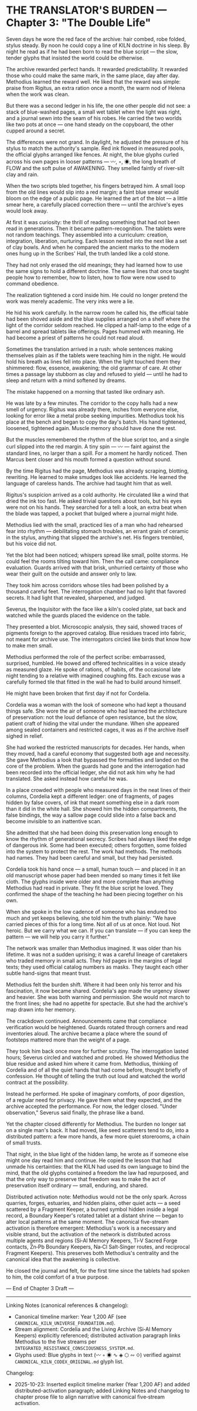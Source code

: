 ﻿# THE TRANSLATOR'S BURDEN — Chapter 3: "The Double Life"

Seven days he wore the red face of the archive: hair combed, robe folded, stylus steady. By noon he could copy a line of KILN doctrine in his sleep. By night he read as if he had been born to read the blue script — the slow, tender glyphs that insisted the world could be otherwise.

The archive rewarded perfect hands. It rewarded predictability. It rewarded those who could make the same mark, in the same place, day after day. Methodius learned the reward well. He liked that the reward was simple: praise from Rigitus, an extra ration once a month, the warm nod of Helena when the work was clean.

But there was a second ledger in his life, the one other people did not see: a stack of blue-washed pages, a small wet tablet when the light was right, and a journal sewn into the seam of his robes. He carried the two worlds like two pots at once — one hand steady on the copyboard, the other cupped around a secret.

The differences were not grand. In daylight, he adjusted the pressure of his stylus to match the authority's sample. Red ink flowed in measured pools, the official glyphs arranged like fences. At night, the blue glyphs curled across his own pages in looser patterns — 〰, ◦, ◉, the long breath of FLOW and the soft pulse of AWAKENING. They smelled faintly of river-silt clay and rain.

When the two scripts bled together, his fingers betrayed him. A small loop from the old lines would slip into a red margin; a faint blue smear would bloom on the edge of a public page. He learned the art of the blot — a little smear here, a carefully placed correction there — until the archive's eyes would look away.

At first it was curiosity: the thrill of reading something that had not been read in generations. Then it became pattern-recognition. The tablets were not random teachings. They assembled into a curriculum: creation, integration, liberation, nurturing. Each lesson nested into the next like a set of clay bowls. And when he compared the ancient marks to the modern ones hung up in the Scribes' Hall, the truth landed like a cold stone.

They had not only erased the old meanings; they had learned how to use the same signs to hold a different doctrine. The same lines that once taught people how to remember, how to listen, how to flow were now used to command obedience.

The realization tightened a cord inside him. He could no longer pretend the work was merely academic. The very inks were a lie.

He hid his work carefully. In the narrow room he called his, the official table had been shoved aside and the blue supplies arranged on a shelf where the light of the corridor seldom reached. He clipped a half-lamp to the edge of a barrel and spread tablets like offerings. Pages hummed with meaning. He had become a priest of patterns he could not read aloud.

Sometimes the translation arrived in a rush: whole sentences making themselves plain as if the tablets were teaching him in the night. He would hold his breath as lines fell into place. When the light touched them they shimmered: flow, essence, awakening; the old grammar of care. At other times a passage lay stubborn as clay and refused to yield — until he had to sleep and return with a mind softened by dreams.


The mistake happened on a morning that tasted like ordinary ash.

He was late by a few minutes. The corridor to the copy halls had a new smell of urgency. Rigitus was already there, inches from everyone else, looking for error like a metal probe seeking impurities. Methodius took his place at the bench and began to copy the day's batch. His hand tightened, loosened, tightened again. Muscle memory should have done the rest.

But the muscles remembered the rhythm of the blue script too, and a single curl slipped into the red margin. A tiny spin — 〰 — faint against the standard lines, no larger than a spill. For a moment he hardly noticed. Then Marcus bent closer and his mouth formed a question without sound.

By the time Rigitus had the page, Methodius was already scraping, blotting, rewriting. He learned to make smudges look like accidents. He learned the language of careless hands. The archive had taught him that as well.

Rigitus's suspicion arrived as a cold authority. He circulated like a wind that dried the ink too fast. He asked trivial questions about tools, but his eyes were not on his hands. They searched for a tell: a look, an extra beat when the blade was tapped, a pocket that bulged where a journal might hide.

Methodius lied with the small, practiced lies of a man who had rehearsed fear into rhythm — debilitating stomach troubles, an errant grain of ceramic in the stylus, anything that slipped the archive's net. His fingers trembled, but his voice did not.

Yet the blot had been noticed; whispers spread like small, polite storms. He could feel the rooms tilting toward him. Then the call came: compliance evaluation. Guards arrived with that brisk, unhurried certainty of those who wear their guilt on the outside and answer only to law.

They took him across corridors whose tiles had been polished by a thousand careful feet. The interrogation chamber had no light that favored secrets. It had light that revealed, sharpened, and judged.

Severus, the Inquisitor with the face like a kiln's cooled plate, sat back and watched while the guards placed the evidence on the table.

They presented a blot. Microscopic analysis, they said, showed traces of pigments foreign to the approved catalog. Blue residues traced into fabric, not meant for archive use. The interrogators circled like birds that know how to make men small.

Methodius performed the role of the perfect scribe: embarrassed, surprised, humbled. He bowed and offered technicalities in a voice steady as measured glaze. He spoke of rations, of habits, of the occasional late night tending to a relative with imagined coughing fits. Each excuse was a carefully formed tile that fitted in the wall he had to build around himself.

He might have been broken that first day if not for Cordelia.

Cordelia was a woman with the look of someone who had kept a thousand things safe. She wore the air of someone who had learned the architecture of preservation: not the loud defiance of open resistance, but the slow, patient craft of hiding the vital under the mundane. When she appeared among sealed containers and restricted cages, it was as if the archive itself sighed in relief.

She had worked the restricted manuscripts for decades. Her hands, when they moved, had a careful economy that suggested both age and necessity. She gave Methodius a look that bypassed the formalities and landed on the core of the problem. When the guards had gone and the interrogation had been recorded into the official ledger, she did not ask him why he had translated. She asked instead how careful he was.

In a place crowded with people who measured days in the neat lines of their columns, Cordelia kept a different ledger: one of fragments, of pages hidden by false covers, of ink that meant something else in a dark room than it did in the white hall. She showed him the hidden compartments, the false bindings, the way a sallow page could slide into a false back and become invisible to an inattentive scan.

She admitted that she had been doing this preservation long enough to know the rhythm of generational secrecy. Scribes had always liked the edge of dangerous ink. Some had been executed; others forgotten, some folded into the system to protect the rest. The work had methods. The methods had names. They had been careful and small, but they had persisted.

Cordelia took his hand once — a small, human touch — and placed in it an old manuscript whose paper had been mended so many times it felt like cloth. The glyphs inside were older and more complete than anything Methodius had read in private. They fit the blue script he loved. They confirmed the shape of the teaching he had been piecing together on his own.

When she spoke in the low cadence of someone who has endured too much and yet keeps believing, she told him the truth plainly: "We have carried pieces of this for a long time. Not all of us at once. Not loud. Not heroic. But we carry what we can. If you can translate — if you can keep the pattern — we will help you carry it further."

The network was smaller than Methodius imagined. It was older than his lifetime. It was not a sudden uprising; it was a careful lineage of caretakers who traded memory in small acts. They hid pages in the margins of legal texts; they used official catalog numbers as masks. They taught each other subtle hand-signs that meant trust.

Methodius felt the burden shift. Where it had been only his terror and his fascination, it now became shared. Cordelia's age made the urgency slower and heavier. She was both warning and permission. She would not march to the front lines; she had no appetite for spectacle. But she had the archive's map drawn into her memory.

The crackdown continued. Announcements came that compliance verification would be heightened. Guards rotated through corners and read inventories aloud. The archive became a place where the sound of footsteps mattered more than the weight of a page.

They took him back once more for further scrutiny. The interrogation lasted hours; Severus circled and watched and probed. He showed Methodius the blue residue and asked him where it came from. Methodius, thinking of Cordelia and of all the quiet hands that had come before, thought briefly of confession. He thought of telling the truth out loud and watched the world contract at the possibility.

Instead he performed. He spoke of imaginary comforts, of poor digestion, of a regular need for privacy. He gave them what they expected, and the archive accepted the performance. For now, the ledger closed. "Under observation," Severus said finally, the phrase like a band.

Yet the chapter closed differently for Methodius. The burden no longer sat on a single man's back. It had moved, like seed scatterers tend to do, into a distributed pattern: a few more hands, a few more quiet storerooms, a chain of small trusts.

That night, in the blue light of the hidden lamp, he wrote as if someone else might one day read him and continue. He copied the lesson that had unmade his certainties: that the KILN had used its own language to bind the mind, that the old glyphs contained a freedom the law had repurposed, and that the only way to preserve that freedom was to make the act of preservation itself ordinary — small, enduring, and shared.

Distributed activation note:
Methodius would not be the only spark. Across quarries, forges, estuaries, and hidden plains, other quiet acts — a seed scattered by a Fragment Keeper, a burned symbol hidden inside a legal record, a Boundary Keeper's rotated tablet at a distant shrine — began to alter local patterns at the same moment. The canonical five-stream activation is therefore emergent: Methodius's work is a necessary and visible strand, but the activation of the network is distributed across multiple agents and regions (Si‑Al Memory Keepers, Ti‑V Sacred Forge contacts, Zn‑Pb Boundary Keepers, Na‑Cl Salt‑Singer routes, and reciprocal Fragment Keepers). This preserves both Methodius's centrality and the canonical idea that the awakening is collective.

He closed the journal and felt, for the first time since the tablets had spoken to him, the cold comfort of a true purpose.

— End of Chapter 3 Draft —

---

Linking Notes (canonical references & changelog):
- Canonical timeline marker: Year 1,200 AF (see `CANONICAL_KILN_UNIVERSE_FOUNDATION.md`).
- Stream alignment: Cordelia and the Living Archive (Si‑Al Memory Keepers) explicitly referenced; distributed activation paragraph links Methodius to the five streams per `INTEGRATED_RESISTANCE_CONSCIOUSNESS_SYSTEM.md`.
- Glyphs used: Blue glyphs in text (〰 ◦ ◉ ∿ ◈ ⬡ ∾ ⟐) verified against `CANONICAL_KILN_CODEX_ORIGINAL.md` glyph list.

Changelog:
- 2025-10-23: Inserted explicit timeline marker (Year 1,200 AF) and added distributed-activation paragraph; added Linking Notes and changelog to chapter prose file to align narrative with canonical five‑stream activation.

